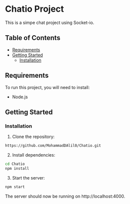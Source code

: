 # Chatio Project

This is a simpe chat project using Socket-io.

## Table of Contents

- [Requirements](#requirements)
- [Getting Started](#getting-started)
  - [Installation](#installation)
    
## Requirements

To run this project, you will need to install:

- Node.js

## Getting Started

### Installation
1. Clone the repository:

```bash
https://github.com/MohammadDAlil0/Chatio.git
```
2. Install dependencies:
```bash
cd Chatio
npm install
```
3. Start the server:
```bash
npm start
```
The server should now be running on http://localhost:4000.
